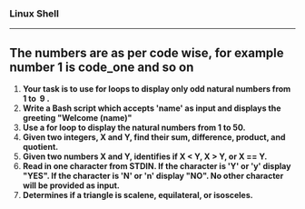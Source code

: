 ### Linux Shell
---
The numbers are as per code wise, for example number 1 is code_one and so on
---

1. **Your task is to use for loops to display only odd natural numbers from  1 to  9 .**
2. **Write a Bash script which accepts 'name' as input and displays the greeting "Welcome (name)"**
3. **Use a for loop to display the natural numbers from 1 to 50.**
4. **Given two integers, X and Y, find their sum, difference, product, and quotient.**
5. **Given two numbers X and Y, identifies if X < Y, X > Y, or X == Y.**
6. **Read in one character from STDIN. If the character is 'Y' or 'y' display "YES". If the character is 'N' or 'n' display "NO". No other character will be provided as input.**
7. **Determines if a triangle is scalene, equilateral, or isosceles.**



